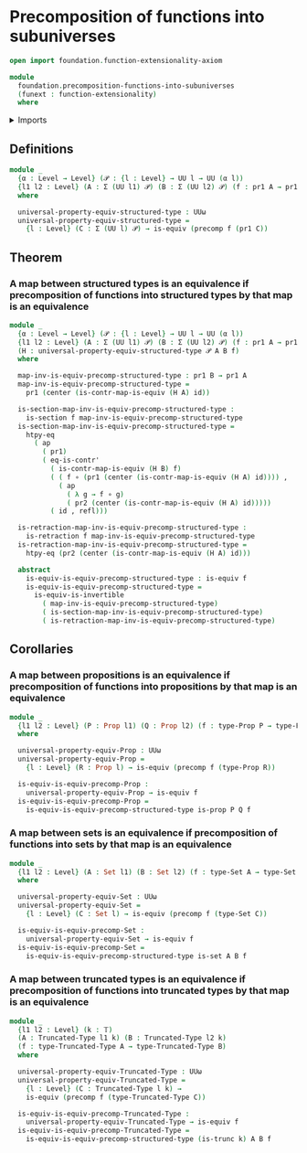 # Precomposition of functions into subuniverses

```agda
open import foundation.function-extensionality-axiom

module
  foundation.precomposition-functions-into-subuniverses
  (funext : function-extensionality)
  where
```

<details><summary>Imports</summary>

```agda
open import foundation.action-on-identifications-functions
open import foundation.dependent-pair-types
open import foundation.precomposition-functions funext
open import foundation.universe-levels

open import foundation-core.contractible-maps
open import foundation-core.contractible-types
open import foundation-core.equivalences
open import foundation-core.function-types
open import foundation-core.identity-types
open import foundation-core.propositions
open import foundation-core.retractions
open import foundation-core.sections
open import foundation-core.sets
open import foundation-core.truncated-types
open import foundation-core.truncation-levels
```

</details>

## Definitions

```agda
module _
  {α : Level → Level} (𝒫 : {l : Level} → UU l → UU (α l))
  {l1 l2 : Level} (A : Σ (UU l1) 𝒫) (B : Σ (UU l2) 𝒫) (f : pr1 A → pr1 B)
  where

  universal-property-equiv-structured-type : UUω
  universal-property-equiv-structured-type =
    {l : Level} (C : Σ (UU l) 𝒫) → is-equiv (precomp f (pr1 C))
```

## Theorem

### A map between structured types is an equivalence if precomposition of functions into structured types by that map is an equivalence

```agda
module _
  {α : Level → Level} (𝒫 : {l : Level} → UU l → UU (α l))
  {l1 l2 : Level} (A : Σ (UU l1) 𝒫) (B : Σ (UU l2) 𝒫) (f : pr1 A → pr1 B)
  (H : universal-property-equiv-structured-type 𝒫 A B f)
  where

  map-inv-is-equiv-precomp-structured-type : pr1 B → pr1 A
  map-inv-is-equiv-precomp-structured-type =
    pr1 (center (is-contr-map-is-equiv (H A) id))

  is-section-map-inv-is-equiv-precomp-structured-type :
    is-section f map-inv-is-equiv-precomp-structured-type
  is-section-map-inv-is-equiv-precomp-structured-type =
    htpy-eq
      ( ap
        ( pr1)
        ( eq-is-contr'
          ( is-contr-map-is-equiv (H B) f)
          ( ( f ∘ (pr1 (center (is-contr-map-is-equiv (H A) id)))) ,
            ( ap
              ( λ g → f ∘ g)
              ( pr2 (center (is-contr-map-is-equiv (H A) id)))))
          ( id , refl)))

  is-retraction-map-inv-is-equiv-precomp-structured-type :
    is-retraction f map-inv-is-equiv-precomp-structured-type
  is-retraction-map-inv-is-equiv-precomp-structured-type =
    htpy-eq (pr2 (center (is-contr-map-is-equiv (H A) id)))

  abstract
    is-equiv-is-equiv-precomp-structured-type : is-equiv f
    is-equiv-is-equiv-precomp-structured-type =
      is-equiv-is-invertible
        ( map-inv-is-equiv-precomp-structured-type)
        ( is-section-map-inv-is-equiv-precomp-structured-type)
        ( is-retraction-map-inv-is-equiv-precomp-structured-type)
```

## Corollaries

### A map between propositions is an equivalence if precomposition of functions into propositions by that map is an equivalence

```agda
module _
  {l1 l2 : Level} (P : Prop l1) (Q : Prop l2) (f : type-Prop P → type-Prop Q)
  where

  universal-property-equiv-Prop : UUω
  universal-property-equiv-Prop =
    {l : Level} (R : Prop l) → is-equiv (precomp f (type-Prop R))

  is-equiv-is-equiv-precomp-Prop :
    universal-property-equiv-Prop → is-equiv f
  is-equiv-is-equiv-precomp-Prop =
    is-equiv-is-equiv-precomp-structured-type is-prop P Q f
```

### A map between sets is an equivalence if precomposition of functions into sets by that map is an equivalence

```agda
module _
  {l1 l2 : Level} (A : Set l1) (B : Set l2) (f : type-Set A → type-Set B)
  where

  universal-property-equiv-Set : UUω
  universal-property-equiv-Set =
    {l : Level} (C : Set l) → is-equiv (precomp f (type-Set C))

  is-equiv-is-equiv-precomp-Set :
    universal-property-equiv-Set → is-equiv f
  is-equiv-is-equiv-precomp-Set =
    is-equiv-is-equiv-precomp-structured-type is-set A B f
```

### A map between truncated types is an equivalence if precomposition of functions into truncated types by that map is an equivalence

```agda
module _
  {l1 l2 : Level} (k : 𝕋)
  (A : Truncated-Type l1 k) (B : Truncated-Type l2 k)
  (f : type-Truncated-Type A → type-Truncated-Type B)
  where

  universal-property-equiv-Truncated-Type : UUω
  universal-property-equiv-Truncated-Type =
    {l : Level} (C : Truncated-Type l k) →
    is-equiv (precomp f (type-Truncated-Type C))

  is-equiv-is-equiv-precomp-Truncated-Type :
    universal-property-equiv-Truncated-Type → is-equiv f
  is-equiv-is-equiv-precomp-Truncated-Type =
    is-equiv-is-equiv-precomp-structured-type (is-trunc k) A B f
```
